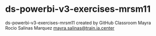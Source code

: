 # ds-powerbi-v3-exercises-mrsm11
ds-powerbi-v3-exercises-mrsm11 created by GitHub Classroom
Mayra Rocio Salinas Marquez
mayra.salinas@train.ia.center
